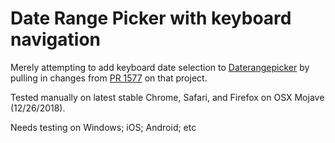 # Date Range Picker with keyboard navigation

Merely attempting to add keyboard date selection to [Daterangepicker](https://github.com/dangrossman/daterangepicker) by pulling in changes from [PR 1577](https://github.com/dangrossman/daterangepicker/pull/1577/) on that project.

Tested manually on latest stable Chrome, Safari, and Firefox on OSX Mojave (12/26/2018).

Needs testing on Windows; iOS; Android; etc
